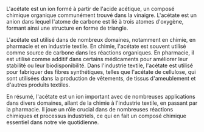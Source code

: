 L'acétate est un ion formé à partir de l'acide acétique, un composé chimique organique communément trouvé dans la vinaigre. L'acétate est un anion dans lequel l'atome de carbone est lié à trois atomes d'oxygène, formant ainsi une structure en forme de triangle. 

L'acétate est utilisé dans de nombreux domaines, notamment en chimie, en pharmacie et en industrie textile. En chimie, l'acétate est souvent utilisé comme source de carbone dans les réactions organiques. En pharmacie, il est utilisé comme additif dans certains médicaments pour améliorer leur stabilité ou leur biodisponibilité. Dans l'industrie textile, l'acétate est utilisé pour fabriquer des fibres synthétiques, telles que l'acétate de cellulose, qui sont utilisées dans la production de vêtements, de tissus d'ameublement et d'autres produits textiles.

En résumé, l'acétate est un ion important avec de nombreuses applications dans divers domaines, allant de la chimie à l'industrie textile, en passant par la pharmacie. Il joue un rôle crucial dans de nombreuses réactions chimiques et processus industriels, ce qui en fait un composé chimique essentiel dans notre vie quotidienne.